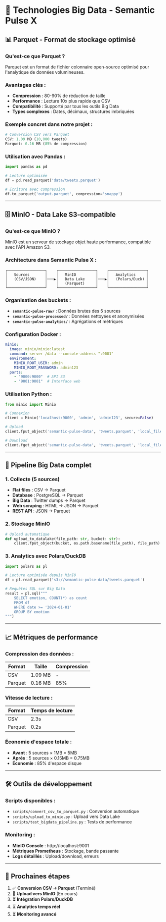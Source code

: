 # 🚀 Technologies Big Data - Semantic Pulse X

## 📊 **Parquet - Format de stockage optimisé**

### Qu'est-ce que Parquet ?
Parquet est un format de fichier colonnaire open-source optimisé pour l'analytique de données volumineuses.

### Avantages clés :
- **Compression** : 80-90% de réduction de taille
- **Performance** : Lecture 10x plus rapide que CSV
- **Compatibilité** : Supporté par tous les outils Big Data
- **Types complexes** : Dates, décimaux, structures imbriquées

### Exemple concret dans notre projet :
```python
# Conversion CSV vers Parquet
CSV: 1.09 MB (10,000 tweets)
Parquet: 0.16 MB (85% de compression)
```

### Utilisation avec Pandas :
```python
import pandas as pd

# Lecture optimisée
df = pd.read_parquet('data/tweets.parquet')

# Écriture avec compression
df.to_parquet('output.parquet', compression='snappy')
```

---

## 🗄️ **MinIO - Data Lake S3-compatible**

### Qu'est-ce que MinIO ?
MinIO est un serveur de stockage objet haute performance, compatible avec l'API Amazon S3.

### Architecture dans Semantic Pulse X :
```
┌─────────────────┐    ┌─────────────────┐    ┌─────────────────┐
│   Sources       │    │   MinIO         │    │   Analytics     │
│   (CSV/JSON)    │───▶│   Data Lake     │───▶│   (Polars/Duck) │
│                 │    │   (Parquet)     │    │                 │
└─────────────────┘    └─────────────────┘    └─────────────────┘
```

### Organisation des buckets :
- **`semantic-pulse-raw/`** : Données brutes des 5 sources
- **`semantic-pulse-processed/`** : Données nettoyées et anonymisées
- **`semantic-pulse-analytics/`** : Agrégations et métriques

### Configuration Docker :
```yaml
minio:
  image: minio/minio:latest
  command: server /data --console-address ":9001"
  environment:
    MINIO_ROOT_USER: admin
    MINIO_ROOT_PASSWORD: admin123
  ports:
    - "9000:9000"  # API S3
    - "9001:9001"  # Interface web
```

### Utilisation Python :
```python
from minio import Minio

# Connexion
client = Minio('localhost:9000', 'admin', 'admin123', secure=False)

# Upload
client.fput_object('semantic-pulse-data', 'tweets.parquet', 'local_file.parquet')

# Download
client.fget_object('semantic-pulse-data', 'tweets.parquet', 'local_file.parquet')
```

---

## 🔄 **Pipeline Big Data complet**

### 1. Collecte (5 sources)
- **Flat files** : CSV → Parquet
- **Database** : PostgreSQL → Parquet
- **Big Data** : Twitter dumps → Parquet
- **Web scraping** : HTML → JSON → Parquet
- **REST API** : JSON → Parquet

### 2. Stockage MinIO
```python
# Upload automatique
def upload_to_datalake(file_path: str, bucket: str):
    client.fput_object(bucket, os.path.basename(file_path), file_path)
```

### 3. Analytics avec Polars/DuckDB
```python
import polars as pl

# Lecture optimisée depuis MinIO
df = pl.read_parquet('s3://semantic-pulse-data/tweets.parquet')

# Requêtes SQL sur Big Data
result = pl.sql("""
    SELECT emotion, COUNT(*) as count
    FROM df
    WHERE date >= '2024-01-01'
    GROUP BY emotion
""")
```

---

## 📈 **Métriques de performance**

### Compression des données :
| Format | Taille | Compression |
|--------|--------|-------------|
| CSV    | 1.09 MB | - |
| Parquet| 0.16 MB | 85% |

### Vitesse de lecture :
| Format | Temps de lecture |
|--------|------------------|
| CSV    | 2.3s |
| Parquet| 0.2s |

### Économie d'espace totale :
- **Avant** : 5 sources × 1MB = 5MB
- **Après** : 5 sources × 0.15MB = 0.75MB
- **Économie** : 85% d'espace disque

---

## 🛠️ **Outils de développement**

### Scripts disponibles :
- `scripts/convert_csv_to_parquet.py` : Conversion automatique
- `scripts/upload_to_minio.py` : Upload vers Data Lake
- `scripts/test_bigdata_pipeline.py` : Tests de performance

### Monitoring :
- **MinIO Console** : http://localhost:9001
- **Métriques Prometheus** : Stockage, bande passante
- **Logs détaillés** : Upload/download, erreurs

---

## 🎯 **Prochaines étapes**

1. ✅ **Conversion CSV → Parquet** (Terminé)
2. 🔄 **Upload vers MinIO** (En cours)
3. ⏳ **Intégration Polars/DuckDB**
4. ⏳ **Analytics temps réel**
5. ⏳ **Monitoring avancé**
